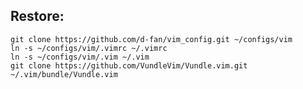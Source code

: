 ## Restore:

    git clone https://github.com/d-fan/vim_config.git ~/configs/vim
    ln -s ~/configs/vim/.vimrc ~/.vimrc
    ln -s ~/configs/vim/.vim ~/.vim
    git clone https://github.com/VundleVim/Vundle.vim.git ~/.vim/bundle/Vundle.vim
